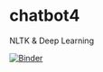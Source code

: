 # chatbot4
NLTK &amp; Deep Learning

[![Binder](https://mybinder.org/badge_logo.svg)](https://mybinder.org/v2/gh/mmerveon/chatbot4/HEAD)
